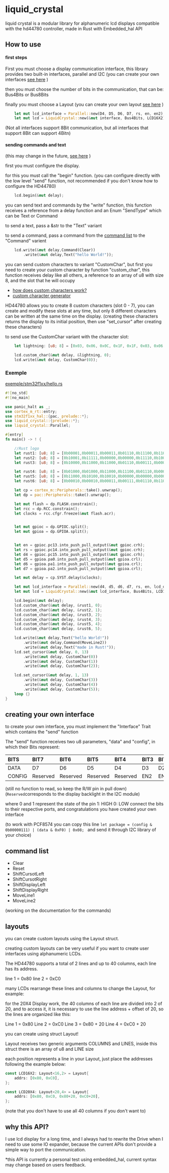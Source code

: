 
# liquid_crystal


liquid crystal is a modular library for alphanumeric lcd displays compatible with the hd44780 controller, made in Rust with Embedded_hal API

## How to use

#### first steps

First you must choose a display communication interface, this library provides two built-in interfaces, parallel and I2C
(you can create your own interfaces [see here](#creating-your-own-interface) )

then you must choose the number of bits in the communication, that can be: Bus4Bits or Bus8Bits

finally you must choose a Layout
(you can create your own layout [see here](#layouts) )

```rust
    let mut lcd_interface = Parallel::new(D4, D5, D6, D7, rs, en, en2);
    let mut lcd = LiquidCrystal::new(&mut interface, Bus4Bits, LCD16X2);
```

(Not all interfaces support 8Bit communication, but all interfaces that support 8Bit can support 4Bitn)

#### sending commands and text
(this may change in the future, [see here](why-this-api) )

first you must configure the display.

for this you must call the "begin" function.
(you can configure directly with the low level "send" function, not recommended if you don't know how to configure the HD44780)

```rust
    lcd.begin(&mut delay);
```

you can send text and commands by the "write" function, this function receives a reference from a delay function and an Enum "SendType" which can be Text or Command

to send a text, pass a &str to the "Text" variant

to send a command, pass a command from the [command list](#command-list) to the "Command" varient

```rust
    lcd.write(&mut delay,Command(Clear))
        .write(&mut delay,Text("hello World!"));
```

you can send custom characters to variant "CustomChar", but first you need to create your custom character by function "custom_char", this function receives delay like all others, a reference to an array of u8 with size 8, and the slot that he will occupy

- [how does custom characters work?](https://www.engineersgarage.com/making-custom-characters-on-lcd-using-arduino/)
- [custom character generator](https://maxpromer.github.io/LCD-Character-Creator/)

HD44780 allows you to create 8 custom characters (slot 0 - 7), you can create and modify these slots at any time, but only 8 different characters can be written at the same time on the display. (creating these characters returns the display to its initial position, then use "set_cursor" after creating these characters)

to send use the CustomChar variant with the character slot:

```rust
    let lightning: [u8; 8] = [0x03, 0x06, 0x0C, 0x1F, 0x1F, 0x03, 0x06, 0x0C];

    lcd.custom_char(&mut delay, &lightning, 0);
    lcd.write(&mut delay, CustomChar(0));
```

### Exemple
[exemple/stm32f1xx/hello.rs](https://github.com/RecursiveError/liquid_crystal/blob/main/exemples/stm32f1xx/hello.rs)

```rust
#![no_std]
#![no_main]

use panic_halt as _;
use cortex_m_rt::entry;
use stm32f1xx_hal::{pac, prelude::*};
use liquid_crystal::{prelude::*};
use liquid_crystal::Parallel;

#[entry]
fn main() -> ! {

    //Rust logo
    let rust1: [u8; 8] = [0b00001,0b00011,0b00011,0b01110,0b11100,0b11000,0b01000,0b01000];
    let rust2: [u8; 8] = [0b10001,0b11111,0b00000,0b00000,0b11110,0b10001,0b10001,0b11110];
    let rust3: [u8; 8] = [0b10000,0b11000,0b11000,0b01110,0b00111,0b00011,0b00010,0b000010];

    let rust4: [u8; 8] = [0b01000,0b01000,0b11000,0b11100,0b01110,0b00011,0b00011,0b00001];
    let rust5: [u8; 8] = [0b11000,0b10100,0b10010,0b00000,0b00000,0b00000,0b11111,0b10001];
    let rust6: [u8; 8] = [0b00010,0b00010,0b00011,0b00111,0b01110,0b11000,0b11000,0b10000];

    let cp = cortex_m::Peripherals::take().unwrap();
    let dp = pac::Peripherals::take().unwrap();

    let mut flash = dp.FLASH.constrain();
    let rcc = dp.RCC.constrain();
    let clocks = rcc.cfgr.freeze(&mut flash.acr);


    let mut gpioc = dp.GPIOC.split();
    let mut gpioa = dp.GPIOA.split();


    let en = gpioc.pc13.into_push_pull_output(&mut gpioc.crh);
    let rs = gpioc.pc14.into_push_pull_output(&mut gpioc.crh);
    let d4 = gpioc.pc15.into_push_pull_output(&mut gpioc.crh);
    let d5 = gpioa.pa0.into_push_pull_output(&mut gpioa.crl);
    let d6 = gpioa.pa1.into_push_pull_output(&mut gpioa.crl);
    let d7 = gpioa.pa2.into_push_pull_output(&mut gpioa.crl);

    let mut delay = cp.SYST.delay(&clocks);

    let mut lcd_interface = Parallel::new(d4, d5, d6, d7, rs, en, lcd_dummy);
    let mut lcd = LiquidCrystal::new(&mut lcd_interface, Bus4Bits, LCD16X2);

    lcd.begin(&mut delay);
    lcd.custom_char(&mut delay, &rust1, 0);
    lcd.custom_char(&mut delay, &rust2, 1);
    lcd.custom_char(&mut delay, &rust3, 2);
    lcd.custom_char(&mut delay, &rust4, 3);
    lcd.custom_char(&mut delay, &rust5, 4);
    lcd.custom_char(&mut delay, &rust6, 5);

    lcd.write(&mut delay,Text("hello World!"))
        .write(&mut delay,Command(MoveLine2))
        .write(&mut delay,Text("made in Rust!"));
    lcd.set_cursor(&mut delay, 0, 13)
        .write(&mut delay, CustomChar(0))
        .write(&mut delay, CustomChar(1))
        .write(&mut delay, CustomChar(2));

    lcd.set_cursor(&mut delay, 1, 13)
        .write(&mut delay, CustomChar(3))
        .write(&mut delay, CustomChar(4))
        .write(&mut delay, CustomChar(5));
    loop {}
}

```


## creating your own interface

to create your own interface, you must implement the "Interface" Trait which contains the "send" function

The "send" function receives two u8 parameters, "data" and "config", in which their Bits represent:

| BITS | BIT7 | BIT6 |BIT5| BIT4| BIT3| BIT2| BIT1| BIT0|
| :------ | :------ | :------|  :------| :------| :------| :------| :------| :------|
| DATA | D7 | D6 | D5 | D4 | D3 | D2 | D1 | D0 |
| CONFIG | Reserved | Reserved | Reserved | Reserved | EN2 | EN | R/W | RS |

(still no function to read, so keep the R/W pin in pull down)
(`Reserved`corresponds to the display backlight in the I2C module)

where 0 and 1 represent the state of the pin
1: HIGH
0: LOW
connect the bits to their respective ports, and congratulations you have created your own interface

(to work with PCF8574 you can copy this line ```let package = (config & 0b00000111) | (data & 0xF0) | 0x08; ``` and send it through I2C library of your choice)




## command list

-    Clear
-    Reset
-    ShiftCursotLeft
-    ShiftCursotRight
-    ShiftDisplayLeft
-    ShiftDisplayRight
-    MoveLine1
-    MoveLine2

(working on the documentation for the commands)

## layouts

you can create custom layouts using the Layout struct.

creating custom layouts can be very useful if you want to create user interfaces using alphanumeric LCDs.

The HD44780 supports a total of 2 lines and up to 40 columns, each line has its address.

line 1 = 0x80
line 2 = 0xC0

many LCDs rearrange these lines and columns to change the Layout, for example:

for the 20X4 Display work, the 40 columns of each line are divided into 2 of 20, and to access it, it is necessary to use the line address + offset of 20, so the lines are organized like this:

Line 1 = 0x80
Line 2 = 0xC0
Line 3 = 0x80 + 20
Line 4 = 0xC0 + 20

you can create using struct Layout!

Layout receives two generic arguments COLUMNS and LINES, inside this struct there is an array of u8 and LINE size

each position represents a line in your Layout, just place the addresses following the example below:
```rust
const LCD16X2: Layout<16,2> = Layout{
    addrs: [0x80, 0xC0],
};

const LCD20X4: Layout<20,4> = Layout{
    addrs: [0x80, 0xC0, 0x80+20, 0xC0+20],
};
```
(note that you don't have to use all 40 columns if you don't want to)

## why this API?

I use lcd display for a long time, and I always had to rewrite the Drive when I need to use some IO expander, because the current APIs don't provide a simple way to port the communication.

*this API is currently a personal test using embedded_hal, current syntax may change based on users feedback.